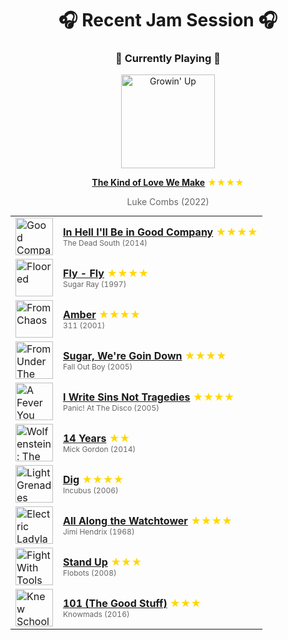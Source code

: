 <div align='center'>

# 🎧 Recent Jam Session 🎧

<h3>🎵 Currently Playing 🎵</h3>

<a href="https://open.spotify.com/track/48UKTR66uUOT9LaUvooTNx"><img src="https://i.scdn.co/image/ab67616d0000b27387459a563f92e336d282ca59" width="150" height="150" alt="Growin' Up" /></a>

<b><a href="https://open.spotify.com/track/48UKTR66uUOT9LaUvooTNx">The Kind of Love We Make</a></b><span style="color: gold;"> ★★★★</span>

<span style="color: #666;">Luke Combs (2022)</span>

<table style='margin: 0 auto; max-width: 550px;'>
<tr>
<td width="60"><a href="https://open.spotify.com/track/4eMxLQtSdgxdA1Hs6D2YuN"><img src="https://i.scdn.co/image/ab67616d0000b273557e6c4f0ab4aacf3270ca34" width="60" height="60" alt="Good Company" /></a></td>
<td><b><a href="https://open.spotify.com/track/4eMxLQtSdgxdA1Hs6D2YuN">In Hell I'll Be in Good Company</a></b> <span style="color: gold;"> ★★★★</span><br><span style="font-size: 12px; color: #666;">The Dead South (2014)</span></td>
</tr>
<tr>
<td width="60"><a href="https://open.spotify.com/track/3uPfVXcjnpOjyzI3jb3js4"><img src="https://i.scdn.co/image/ab67616d0000b27399d8109289b446fb40af8435" width="60" height="60" alt="Floored" /></a></td>
<td><b><a href="https://open.spotify.com/track/3uPfVXcjnpOjyzI3jb3js4">Fly - Fly</a></b> <span style="color: gold;"> ★★★★</span><br><span style="font-size: 12px; color: #666;">Sugar Ray (1997)</span></td>
</tr>
<tr>
<td width="60"><a href="https://open.spotify.com/track/6Fe3Flc9SjE03pqwD6PVQl"><img src="https://i.scdn.co/image/ab67616d0000b2736938adf4385d5c197370707e" width="60" height="60" alt="From Chaos" /></a></td>
<td><b><a href="https://open.spotify.com/track/6Fe3Flc9SjE03pqwD6PVQl">Amber</a></b> <span style="color: gold;"> ★★★★</span><br><span style="font-size: 12px; color: #666;">311 (2001)</span></td>
</tr>
<tr>
<td width="60"><a href="https://open.spotify.com/track/2TfSHkHiFO4gRztVIkggkE"><img src="https://i.scdn.co/image/ab67616d0000b27371565eda831124be86c603d5" width="60" height="60" alt="From Under The Cork Tree" /></a></td>
<td><b><a href="https://open.spotify.com/track/2TfSHkHiFO4gRztVIkggkE">Sugar, We're Goin Down</a></b> <span style="color: gold;"> ★★★★</span><br><span style="font-size: 12px; color: #666;">Fall Out Boy (2005)</span></td>
</tr>
<tr>
<td width="60"><a href="https://open.spotify.com/track/4bPQs0PHn4xbipzdPfn6du"><img src="https://i.scdn.co/image/ab67616d0000b2730a8881b0d247346c3c447bf3" width="60" height="60" alt="A Fever You Can't Sweat Out" /></a></td>
<td><b><a href="https://open.spotify.com/track/4bPQs0PHn4xbipzdPfn6du">I Write Sins Not Tragedies</a></b> <span style="color: gold;"> ★★★★</span><br><span style="font-size: 12px; color: #666;">Panic! At The Disco (2005)</span></td>
</tr>
<tr>
<td width="60"><a href="https://open.spotify.com/track/1VsxaE5MxzgtmKe50P1kRK"><img src="https://i.scdn.co/image/ab67616d0000b273cb27e957fcf3d9622a5c8c8a" width="60" height="60" alt="Wolfenstein: The New Order Original Game Soundtrack" /></a></td>
<td><b><a href="https://open.spotify.com/track/1VsxaE5MxzgtmKe50P1kRK">14 Years</a></b> <span style="color: gold;"> ★★</span><br><span style="font-size: 12px; color: #666;">Mick Gordon (2014)</span></td>
</tr>
<tr>
<td width="60"><a href="https://open.spotify.com/track/5wvYib82q05wiNjLElD8GJ"><img src="https://i.scdn.co/image/ab67616d0000b27358f4ef37dc0cdb68f858808d" width="60" height="60" alt="Light Grenades" /></a></td>
<td><b><a href="https://open.spotify.com/track/5wvYib82q05wiNjLElD8GJ">Dig</a></b> <span style="color: gold;"> ★★★★</span><br><span style="font-size: 12px; color: #666;">Incubus (2006)</span></td>
</tr>
<tr>
<td width="60"><a href="https://open.spotify.com/track/2aoo2jlRnM3A0NyLQqMN2f"><img src="https://i.scdn.co/image/ab67616d0000b273522088789d49e216d9818292" width="60" height="60" alt="Electric Ladyland" /></a></td>
<td><b><a href="https://open.spotify.com/track/2aoo2jlRnM3A0NyLQqMN2f">All Along the Watchtower</a></b> <span style="color: gold;"> ★★★★</span><br><span style="font-size: 12px; color: #666;">Jimi Hendrix (1968)</span></td>
</tr>
<tr>
<td width="60"><a href="https://open.spotify.com/track/3yoZpOB5ro75ENWjl5F2z7"><img src="https://i.scdn.co/image/ab67616d0000b2739c42c35d57212a5920c42f6c" width="60" height="60" alt="Fight With Tools" /></a></td>
<td><b><a href="https://open.spotify.com/track/3yoZpOB5ro75ENWjl5F2z7">Stand Up</a></b> <span style="color: gold;"> ★★★</span><br><span style="font-size: 12px; color: #666;">Flobots (2008)</span></td>
</tr>
<tr>
<td width="60"><a href="https://open.spotify.com/track/0hAs4PthwOrtgiSXvamJhT"><img src="https://i.scdn.co/image/ab67616d0000b273472222bb1613ec35de8a6366" width="60" height="60" alt="Knew School" /></a></td>
<td><b><a href="https://open.spotify.com/track/0hAs4PthwOrtgiSXvamJhT">101 (The Good Stuff)</a></b> <span style="color: gold;"> ★★★</span><br><span style="font-size: 12px; color: #666;">Knowmads (2016)</span></td>
</tr>
</table>
</div>

